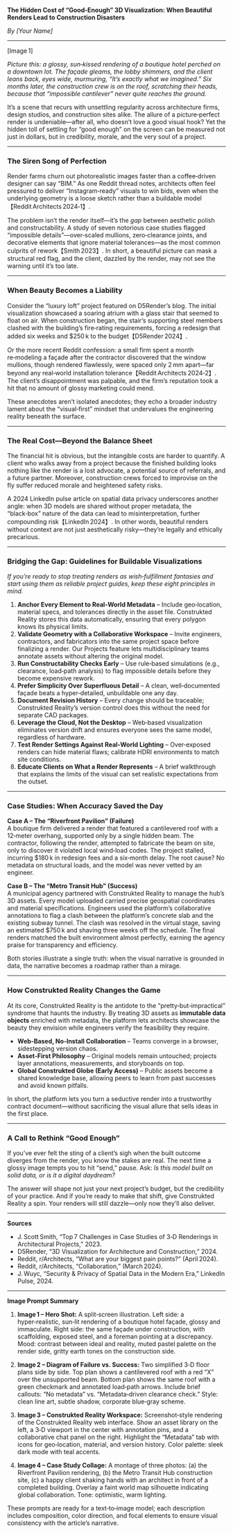 **The Hidden Cost of “Good‑Enough” 3D Visualization: When Beautiful Renders Lead to Construction Disasters**  

*By [Your Name]*  

---

[Image 1]

*Picture this: a glossy, sun‑kissed rendering of a boutique hotel perched on a downtown lot. The façade gleams, the lobby shimmers, and the client leans back, eyes wide, murmuring, “It’s exactly what we imagined.” Six months later, the construction crew is on the roof, scratching their heads, because that “impossible cantilever” never quite reaches the ground.*  

It’s a scene that recurs with unsettling regularity across architecture firms, design studios, and construction sites alike. The allure of a picture‑perfect render is undeniable—after all, who doesn’t love a good visual hook? Yet the hidden toll of settling for “good enough” on the screen can be measured not just in dollars, but in credibility, morale, and the very soul of a project.

---

### The Siren Song of Perfection

Render farms churn out photorealistic images faster than a coffee‑driven designer can say “BIM.” As one Reddit thread notes, architects often feel pressured to deliver “Instagram‑ready” visuals to win bids, even when the underlying geometry is a loose sketch rather than a buildable model【Reddit Architects 2024‑1】.  

The problem isn’t the render itself—it’s the *gap* between aesthetic polish and constructability. A study of seven notorious case studies flagged “impossible details”—over‑scaled mullions, zero‑clearance joints, and decorative elements that ignore material tolerances—as the most common culprits of rework【Smith 2023】. In short, a beautiful picture can mask a structural red flag, and the client, dazzled by the render, may not see the warning until it’s too late.

---

### When Beauty Becomes a Liability

Consider the “luxury loft” project featured on D5Render’s blog. The initial visualization showcased a soaring atrium with a glass stair that seemed to float on air. When construction began, the stair’s supporting steel members clashed with the building’s fire‑rating requirements, forcing a redesign that added six weeks and $250 k to the budget【D5Render 2024】.  

Or the more recent Reddit confession: a small firm spent a month re‑modeling a façade after the contractor discovered that the window mullions, though rendered flawlessly, were spaced only 2 mm apart—far beyond any real‑world installation tolerance【Reddit Architects 2024‑2】. The client’s disappointment was palpable, and the firm’s reputation took a hit that no amount of glossy marketing could mend.

These anecdotes aren’t isolated anecdotes; they echo a broader industry lament about the “visual‑first” mindset that undervalues the engineering reality beneath the surface.

---

### The Real Cost—Beyond the Balance Sheet

The financial hit is obvious, but the intangible costs are harder to quantify. A client who walks away from a project because the finished building looks nothing like the render is a lost advocate, a potential source of referrals, and a future partner. Moreover, construction crews forced to improvise on the fly suffer reduced morale and heightened safety risks.  

A 2024 LinkedIn pulse article on spatial data privacy underscores another angle: when 3D models are shared without proper metadata, the “black‑box” nature of the data can lead to misinterpretation, further compounding risk【LinkedIn 2024】. In other words, beautiful renders without context are not just aesthetically risky—they’re legally and ethically precarious.

---

### Bridging the Gap: Guidelines for Buildable Visualizations  

*If you’re ready to stop treating renders as wish‑fulfillment fantasies and start using them as reliable project guides, keep these eight principles in mind.*  

1. **Anchor Every Element to Real‑World Metadata** – Include geo‑location, material specs, and tolerances directly in the asset file. Construkted Reality stores this data automatically, ensuring that every polygon knows its physical limits.  
2. **Validate Geometry with a Collaborative Workspace** – Invite engineers, contractors, and fabricators into the same project space before finalizing a render. Our Projects feature lets multidisciplinary teams annotate assets without altering the original model.  
3. **Run Constructability Checks Early** – Use rule‑based simulations (e.g., clearance, load‑path analysis) to flag impossible details before they become expensive rework.  
4. **Prefer Simplicity Over Superfluous Detail** – A clean, well‑documented façade beats a hyper‑detailed, unbuildable one any day.  
5. **Document Revision History** – Every change should be traceable; Construkted Reality’s version control does this without the need for separate CAD packages.  
6. **Leverage the Cloud, Not the Desktop** – Web‑based visualization eliminates version drift and ensures everyone sees the same model, regardless of hardware.  
7. **Test Render Settings Against Real‑World Lighting** – Over‑exposed renders can hide material flaws; calibrate HDRI environments to match site conditions.  
8. **Educate Clients on What a Render Represents** – A brief walkthrough that explains the limits of the visual can set realistic expectations from the outset.

---

### Case Studies: When Accuracy Saved the Day  

**Case A – The “Riverfront Pavilion” (Failure)**  
A boutique firm delivered a render that featured a cantilevered roof with a 12‑meter overhang, supported only by a single hidden beam. The contractor, following the render, attempted to fabricate the beam on site, only to discover it violated local wind‑load codes. The project stalled, incurring $180 k in redesign fees and a six‑month delay. The root cause? No metadata on structural loads, and the model was never vetted by an engineer.

**Case B – The “Metro Transit Hub” (Success)**  
A municipal agency partnered with Construkted Reality to manage the hub’s 3D assets. Every model uploaded carried precise geospatial coordinates and material specifications. Engineers used the platform’s collaborative annotations to flag a clash between the platform’s concrete slab and the existing subway tunnel. The clash was resolved in the virtual stage, saving an estimated $750 k and shaving three weeks off the schedule. The final renders matched the built environment almost perfectly, earning the agency praise for transparency and efficiency.

Both stories illustrate a single truth: when the visual narrative is grounded in data, the narrative becomes a roadmap rather than a mirage.

---

### How Construkted Reality Changes the Game  

At its core, Construkted Reality is the antidote to the “pretty‑but‑impractical” syndrome that haunts the industry. By treating 3D assets as **immutable data objects** enriched with metadata, the platform lets architects showcase the beauty they envision while engineers verify the feasibility they require.  

- **Web‑Based, No‑Install Collaboration** – Teams converge in a browser, sidestepping version chaos.  
- **Asset‑First Philosophy** – Original models remain untouched; projects layer annotations, measurements, and storyboards on top.  
- **Global Construkted Globe (Early Access)** – Public assets become a shared knowledge base, allowing peers to learn from past successes and avoid known pitfalls.  

In short, the platform lets you turn a seductive render into a trustworthy contract document—without sacrificing the visual allure that sells ideas in the first place.

---

### A Call to Rethink “Good Enough”

If you’ve ever felt the sting of a client’s sigh when the built outcome diverges from the render, you know the stakes are real. The next time a glossy image tempts you to hit “send,” pause. Ask: *Is this model built on solid data, or is it a digital daydream?*  

The answer will shape not just your next project’s budget, but the credibility of your practice. And if you’re ready to make that shift, give Construkted Reality a spin. Your renders will still dazzle—only now they’ll also deliver.

---

**Sources**  

- J. Scott Smith, “Top 7 Challenges in Case Studies of 3‑D Renderings in Architectural Projects,” 2023.  
- D5Render, “3D Visualization for Architecture and Construction,” 2024.  
- Reddit, r/Architects, “What are your biggest pain points?” (April 2024).  
- Reddit, r/Architects, “Collaboration,” (March 2024).  
- J. Wuyc, “Security & Privacy of Spatial Data in the Modern Era,” LinkedIn Pulse, 2024.  

---

**Image Prompt Summary**  

1. **Image 1 – Hero Shot:** A split‑screen illustration. Left side: a hyper‑realistic, sun‑lit rendering of a boutique hotel façade, glossy and immaculate. Right side: the same façade under construction, with scaffolding, exposed steel, and a foreman pointing at a discrepancy. Mood: contrast between ideal and reality, muted pastel palette on the render side, gritty earth tones on the construction side.  

2. **Image 2 – Diagram of Failure vs. Success:** Two simplified 3‑D floor plans side by side. Top plan shows a cantilevered roof with a red “X” over the unsupported beam. Bottom plan shows the same roof with a green checkmark and annotated load‑path arrows. Include brief callouts: “No metadata” vs. “Metadata‑driven clearance check.” Style: clean line art, subtle shadow, corporate blue‑gray scheme.  

3. **Image 3 – Construkted Reality Workspace:** Screenshot‑style rendering of the Construkted Reality web interface. Show an asset library on the left, a 3‑D viewport in the center with annotation pins, and a collaborative chat panel on the right. Highlight the “Metadata” tab with icons for geo‑location, material, and version history. Color palette: sleek dark mode with teal accents.  

4. **Image 4 – Case Study Collage:** A montage of three photos: (a) the Riverfront Pavilion rendering, (b) the Metro Transit Hub construction site, (c) a happy client shaking hands with an architect in front of a completed building. Overlay a faint world map silhouette indicating global collaboration. Tone: optimistic, warm lighting.  

These prompts are ready for a text‑to‑image model; each description includes composition, color direction, and focal elements to ensure visual consistency with the article’s narrative.
